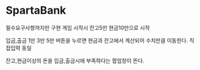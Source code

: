 # SpartaBank

필수요구사항까지만 구현
게임 시작시
잔고5만 현금10만으로 시작

입금,출금
1만 3만 5만 버튼을 누르면 현금과 잔고에서 계산되어 수치만큼 이동한다.
직접입력 동일

잔고,현금이상의 돈을 입금,출금시에 부족하다는 팝업창이 뜬다.
